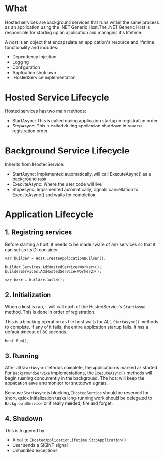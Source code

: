 # What
Hosted services are background services that runs within the same process as an application using the .NET Generic Host.The .NET Generic Host is responsible for starting up an application and managing it's lifetime. 

A *host* is an object that encapsulate an application's resource and lifetime functionality and includes:
- Dependency Injection
- Logging
- Configuration
- Application shutdown
- IHostedService implementation

# Hosted Service Lifecycle
Hosted services has two main methods:
- StartAsync: This is called during application startup in registration order
- StopAsync: This is called during application shutdown in reverse registration order

# Background Service Lifecycle
Inherits from IHostedService:
- StartAsync: Implemented automatically, will call ExecuteAsync() as a background task
- ExecuteAsync: Where the user code will live
- StopAsync: Implemented automatically, signals cancellation to ExecuteAsync() and waits for completion

# Application Lifecycle

## 1. Registring services
Before starting a host, it needs to be made aware of any services so that it can set up its DI container.
```
var builder = Host.CreateApplicationBuilder();

builder.Services.AddHostedService<Worker>();
builderServices.AddHostedService<Worker2>();

var host = builder.Build();
```

## 2. Initialization 
When a host is ran, it will call each of the HostedService's `StartAsync` method. This is done in order of registration.

This is a blocking operation as the host waits for ALL `StartAsync()` methods to complete. If any of it fails, the entire application startup fails. It has a default timeout of 30 seconds.

```
host.Run();
```

## 3. Running
After all `StartAsync` methods complete, the application is marked as started. For `BackgroundService` implementations, the `ExecuteAsync()` methods will begin running concurrently in the background. The host will keep the application alive and monitor for shutdown signals.

Because `StartAsync` is blocking, `IHostedService` should be reserved for short, quick initialization tasks long-running work should be delegated to `BackgroundService` or if really needed, fire and forget.


## 4. Shudown
This is triggered by:
- A call to `IHostedApplicationLifetime.StopApplication()`
- User sends a SIGINT signal
- Unhandled exceptions


